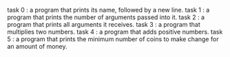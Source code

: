 task 0 : a program that prints its name, followed by a new line.
task 1 : a program that prints the number of arguments passed into it.
task 2 : a program that prints all arguments it receives.
task 3 : a program that multiplies two numbers.
task 4 : a program that adds positive numbers.
task 5 : a program that prints the minimum number of coins to make change for an amount of money.
